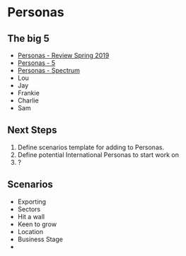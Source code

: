 # Personas

## The big 5
- [Personas - Review Spring 2019](/files/5personas.pdf)
- [Personas - 5](/files/personas.pdf)
- [Personas - Spectrum](/files/spectrum.pdf)
- Lou
- Jay
- Frankie
- Charlie
- Sam


## Next Steps
1.  Define scenarios template for adding to Personas.
2.  Define potential International Personas to start work on
3. ?

## Scenarios
- Exporting
- Sectors
- Hit a wall
- Keen to grow
- Location
- Business Stage
-
